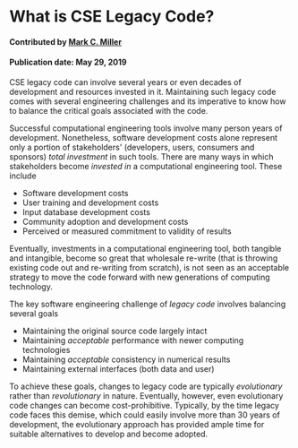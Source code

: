 # What is CSE Legacy Code?
#### Contributed by [Mark C. Miller](https://github.com/markcmiller86)

#### Publication date: May 29, 2019

<!--deck start--->
CSE legacy code can involve several years or even decades of development and resources invested in it. Maintaining such legacy code comes with several engineering challenges and its imperative to know how to balance the critical goals associated with the code.
<!--deck end--->

<!--body start--->

Successful computational engineering tools involve many person years of development. Nonetheless, software development costs alone represent only a portion of stakeholders' (developers, users, consumers and sponsors)
*total investment* in such tools. There are many ways in which stakeholders become *invested in* a computational
engineering tool. These include

* Software development costs
* User training and development costs
* Input database development costs
* Community adoption and development costs
* Perceived or measured commitment to validity of results

Eventually, investments in a computational engineering tool, both tangible and intangible, become so great that
wholesale re-write (that is throwing existing code out and re-writing from scratch), is not seen as an acceptable
strategy to move the code forward with new generations of computing technology.

The key software engineering challenge of *legacy code* involves balancing several goals

* Maintaining the original source code largely intact
* Maintaining *acceptable* performance with newer computing technologies
* Maintaining *acceptable* consistency in numerical results
* Maintaining external interfaces (both data and user)

To achieve these goals, changes to legacy code are typically *evolutionary* rather than *revolutionary* in nature.
Eventually, however, even evolutionary code changes can become cost-prohibitive. Typically, by the time legacy code faces
this demise, which could easily involve more than 30 years of development, the evolutionary approach has provided ample
time for suitable alternatives to develop and become adopted.

<!--body end--->


<!---
Publish: yes
Pinned: yes
Topics: refactoring
--->
